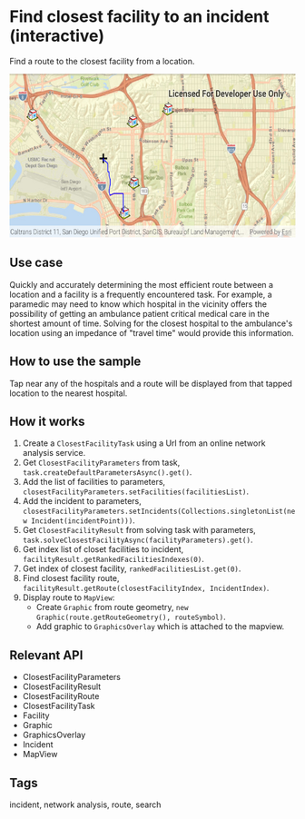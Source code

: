 # Find closest facility to an incident (interactive)

Find a route to the closest facility from a location.

![Image of find closest facility to an incident interactive](find-closest-facility-to-an-incident-interactive.png)

## Use case

Quickly and accurately determining the most efficient route between a location and a facility is a frequently encountered task. For example, a paramedic may need to know which hospital in the vicinity offers the possibility of getting an ambulance patient critical medical care in the shortest amount of time. Solving for the closest hospital to the ambulance's location using an impedance of "travel time" would provide this information.

## How to use the sample

Tap near any of the hospitals and a route will be displayed from that tapped location to the nearest hospital.

## How it works

1.  Create a `ClosestFacilityTask` using a Url from an online network analysis service.
2.  Get `ClosestFacilityParameters` from task, `task.createDefaultParametersAsync().get()`.
3.  Add the list of facilities to parameters, `closestFacilityParameters.setFacilities(facilitiesList)`.
4.  Add the incident to parameters, `closestFacilityParameters.setIncidents(Collections.singletonList(new Incident(incidentPoint)))`.
5.  Get `ClosestFacilityResult` from solving task with parameters, `task.solveClosestFacilityAsync(facilityParameters).get()`.
6.  Get index list of closet facilities to incident, `facilityResult.getRankedFacilitiesIndexes(0)`.
7.  Get index of closest facility, `rankedFacilitiesList.get(0)`.
8.  Find closest facility route, `facilityResult.getRoute(closestFacilityIndex, IncidentIndex)`.
9.  Display route to `MapView`:
    *   Create `Graphic` from route geometry, `new Graphic(route.getRouteGeometry(), routeSymbol)`.
    *   Add graphic to `GraphicsOverlay` which is attached to the mapview.

## Relevant API

*   ClosestFacilityParameters
*   ClosestFacilityResult
*   ClosestFacilityRoute
*   ClosestFacilityTask
*   Facility
*   Graphic
*   GraphicsOverlay
*   Incident
*   MapView

## Tags

incident, network analysis, route, search